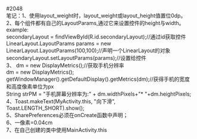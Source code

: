 #2048
<br>笔记：1、使用layout_weight时，layout_weight或layout_height值置位0dp。<br>
      2、每个组件都有自己的LayoutParams,通过它来设置控件的height与width。<br>
      example:<br>
        secondaryLayout = findViewById(R.id.secondaryLayout);//通过id获取控件<br>
        LinearLayout.LayoutParams params = new LinearLayout.LayoutParams(100,100);//声明一个LinearLayout的对象<br>
        secondaryLayout.setLayoutParams(params);//设置给控件<br>
       3、 dm = new DisplayMetrics();//获取手机分辨率<br>
           dm = new DisplayMetrics();<br>
           getWindowManager().getDefaultDisplay().getMetrics(dm);//获得手机的宽度和高度像素单位为px<br>
           String strPM = "手机屏幕分辨率为:" + dm.widthPixels+"* "+dm.heightPixels;<br>
	4、Toast.makeText(MyActivity.this, "向下滑", Toast.LENGTH_SHORT).show();<br>
	5、SharePreferences必须在onCreate函数中声明；<br>
	6、一像素=0.04cm<br>
	7、在自己创建的类中使用MainActivity.this<br>
	
